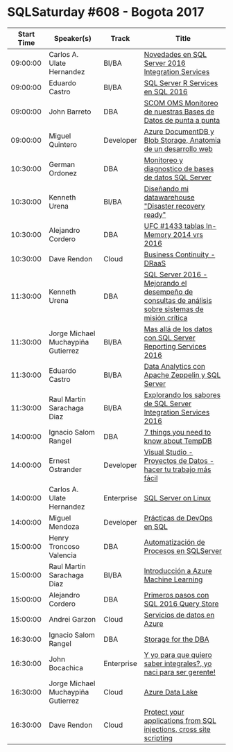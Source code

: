 # SQLSaturday #608 - Bogota 2017
Start Time|Speaker(s)|Track|Title
---|---|---|---
09:00:00|Carlos A. Ulate Hernandez|BI/BA|[Novedades en SQL Server 2016 Integration Services](57852.md)
09:00:00|Eduardo Castro|BI/BA|[SQL Server R Services en SQL 2016](59378.md)
09:00:00|John Barreto|DBA|[SCOM  OMS Monitoreo de nuestras Bases de Datos de punta a punta](63490.md)
09:00:00|Miguel Quintero|Developer|[Azure DocumentDB y Blob Storage, Anatomia de un desarrollo web](63672.md)
10:30:00|German Ordonez|DBA|[Monitoreo y diagnostico de bases de datos SQL Server](57459.md)
10:30:00|Kenneth Urena|BI/BA|[Diseñando mi datawarehouse "Disaster recovery ready"](57642.md)
10:30:00|Alejandro Cordero|DBA|[UFC #1433 tablas In-Memory 2014 vrs 2016](62780.md)
10:30:00|Dave Rendon|Cloud|[Business Continuity  - DRaaS](64109.md)
11:30:00|Kenneth Urena|DBA|[SQL Server 2016 - Mejorando el desempeño de consultas de análisis sobre sistemas de misión crítica](57641.md)
11:30:00|Jorge Michael Muchaypiña Gutierrez|BI/BA|[Mas allá de los datos con SQL Server Reporting Services 2016](57839.md)
11:30:00|Eduardo Castro|BI/BA|[Data Analytics con Apache Zeppelin y SQL Server](59379.md)
11:30:00|Raul Martin Sarachaga Diaz|BI/BA|[Explorando los sabores de SQL Server Integration Services 2016](62528.md)
14:00:00|Ignacio Salom Rangel|DBA|[7 things you need to know about TempDB](61416.md)
14:00:00|Ernest Ostrander|Developer|[Visual Studio - Proyectos de Datos - hacer tu trabajo más fácil](61752.md)
14:00:00|Carlos A. Ulate Hernandez|Enterprise|[SQL Server on Linux](62836.md)
14:00:00|Miguel Mendoza|Developer|[Prácticas de DevOps en SQL](64898.md)
15:00:00|Henry Troncoso Valencia|DBA|[Automatización de Procesos en SQLServer](59718.md)
15:00:00|Raul Martin Sarachaga Diaz|BI/BA|[Introducción a Azure Machine Learning](62530.md)
15:00:00|Alejandro Cordero|DBA|[Primeros pasos con SQL 2016 Query Store](62773.md)
15:00:00|Andrei Garzon|Cloud|[Servicios de datos en Azure](63762.md)
16:30:00|Ignacio Salom Rangel|DBA|[Storage for the DBA](61746.md)
16:30:00|John Bocachica|Enterprise|[Y yo para que quiero saber integrales?, yo naci para ser gerente!](63509.md)
16:30:00|Jorge Michael Muchaypiña Gutierrez|Cloud|[Azure Data Lake](63711.md)
16:30:00|Dave Rendon|Cloud|[Protect your applications from SQL injections, cross site scripting](64110.md)
